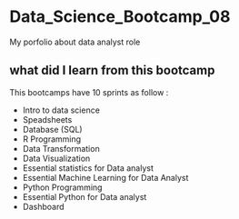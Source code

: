 # Data_Science_Bootcamp_08
My porfolio about data analyst role

## what did I learn from this bootcamp
This bootcamps have 10 sprints as follow :
- Intro to data science
- Speadsheets
- Database (SQL)
- R Programming
- Data Transformation
- Data Visualization
- Essential statistics for Data analyst
- Essential Machine Learning for Data Analyst
- Python Programming
- Essential Python for Data analyst
- Dashboard
